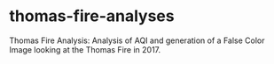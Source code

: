 # thomas-fire-analyses
Thomas Fire Analysis: Analysis of AQI and generation of a False Color Image looking at the Thomas Fire in 2017. 
